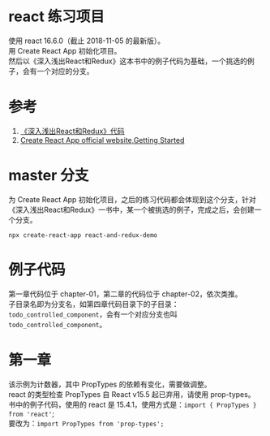 # react 练习项目
使用 react 16.6.0（截止 2018-11-05 的最新版）。      
用 Create React App 初始化项目。  
然后以《深入浅出React和Redux》这本书中的例子代码为基础，一个挑选的例子，会有一个对应的分支。

# 参考
1. [《深入浅出React和Redux》代码](https://github.com/mocheng/react-and-redux)
1. [Create React App official website,Getting Started](https://facebook.github.io/create-react-app/docs/getting-started)

# master 分支
为 Create React App 初始化项目，之后的练习代码都会体现到这个分支，针对《深入浅出React和Redux》一书中，某一个被挑选的例子，完成之后，会创建一个分支。
```
npx create-react-app react-and-redux-demo
```

# 例子代码
第一章代码位于 chapter-01，第二章的代码位于  chapter-02，依次类推。  
子目录名即为分支名，如第四章代码目录下的子目录：`todo_controlled_component`，会有一个对应分支也叫 `todo_controlled_component`。

# 第一章
该示例为计数器，其中 PropTypes 的依赖有变化，需要做调整。  
react 的类型检查 PropTypes 自 React v15.5 起已弃用，请使用 prop-types。  
书中的例子代码，使用的 react 是 15.4.1，使用方式是：`import { PropTypes } from 'react'`;    
要改为：`import PropTypes from 'prop-types';`

